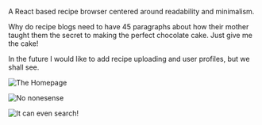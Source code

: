A React based recipe browser centered around readability and minimalism.

Why do recipe blogs need to have 45 paragraphs about how their mother taught them the secret to making the perfect chocolate cake. Just give me the cake! 

In the future I would like to add recipe uploading and user profiles, but we shall see.


![The Homepage](https://imgur.com/d5ntSki.jpg)


![No nonesense](https://imgur.com/UYsOpK9.jpg)


![It can even search!](https://imgur.com/9sy4tbr.jpg)

